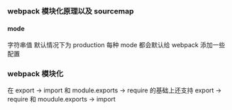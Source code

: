 ### webpack 模块化原理以及 sourcemap

#### mode

字符串值 默认情况下为 production 每种 mode 都会默认给 webpack 添加一些配置

### webpack 模块化

在 export -> import 和 module.exports -> require 的基础上还支持 export -> require 和 moudule.exports -> import
